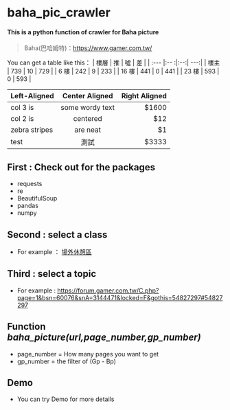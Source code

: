 # baha_pic_crawler
#### This is a python function of crawler for Baha picture
>Baha(巴哈姆特)：<https://www.gamer.com.tw/>

You can get a table like this：
| 樓層  | 推  | 噓 | 差 |
| :---  |:-- :|:--:| ---:|
| 樓主  | 739 | 10 | 729 |
| 6 樓  | 242 |  9 | 233 |
| 16 樓 | 441 |  0 | 441 |
| 23 樓 | 593 |  0 | 593 |

| Left-Aligned  | Center Aligned  | Right Aligned |
| :------------ |:---------------:| -----:|
| col 3 is      | some wordy text | $1600 |
| col 2 is      | centered        |   $12 |
| zebra stripes | are neat        |    $1 |
| test | 測試        |    $3333 |

## First : Check out for the packages
* requests 
* re  
* BeautifulSoup 
* pandas 
* numpy 
## Second : select a class
* For example ： [場外休憩區](https://forum.gamer.com.tw/A.php?bsn=60076)
## Third : select a topic
* For example : <https://forum.gamer.com.tw/C.php?page=1&bsn=60076&snA=3144471&locked=F&gothis=54827297#54827297>
## Function *baha_picture(url,page_number,gp_number)*
* page_number = How many pages you want to get
* gp_number = the filter of (Gp - Bp)
## Demo
* You can try Demo for more details
